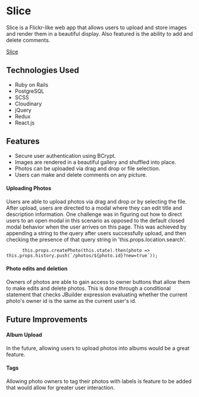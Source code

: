# Slice

Slice is a Flickr-like web app that allows users to upload and store images and render them in a beautiful display. Also featured is the ability to add and delete comments.

[Slice](http://slice-app.herokuapp.com)

## Technologies Used
+ Ruby on Rails
+ PostgreSQL
+ SCSS
+ Cloudinary
+ jQuery
+ Redux
+ React.js

## Features
+ Secure user authentication using BCrypt.
+ Images are rendered in a beautiful gallery and shuffled into place.
+ Photos can be uploaded via drag and drop or file selection.
+ Users can make and delete comments on any picture.


#### Uploading Photos
Users are able to upload photos via drag and drop or by selecting the file. After upload, users are directed to a modal where they can edit title and description information. One challenge was in figuring out how to direct users to an open modal in this scenario as opposed to the default closed modal behavior when the user arrives on  this page. This was achieved by appending a string to the query after users successfully upload, and then checking the presence of that query string in 'this.props.location.search'.

          this.props.createPhoto(this.state).then(photo => this.props.history.push(`/photos/${photo.id}?new=true`));

#### Photo edits and deletion
  Owners of photos are able to gain access to owner buttons that allow them to make edits and delete photos. This is done through a conditional statement that checks JBuilder expression evaluating whether the current photo's owner id is the same as the current user's id.

## Future Improvements

#### Album Upload
In the future, allowing users to upload photos into albums would be a great feature.

#### Tags
Allowing photo owners to tag their photos with labels is feature to be added that would allow for greater user interaction.
